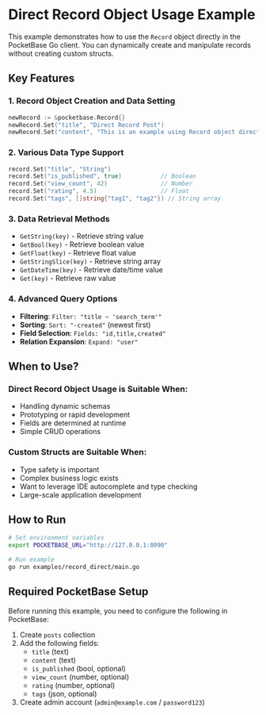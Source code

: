 # Direct Record Object Usage Example

This example demonstrates how to use the `Record` object directly in the PocketBase Go client. You can dynamically create and manipulate records without creating custom structs.

## Key Features

### 1. Record Object Creation and Data Setting
```go
newRecord := &pocketbase.Record{}
newRecord.Set("title", "Direct Record Post")
newRecord.Set("content", "This is an example using Record object directly!")
```

### 2. Various Data Type Support
```go
record.Set("title", "String")
record.Set("is_published", true)           // Boolean
record.Set("view_count", 42)               // Number
record.Set("rating", 4.5)                  // Float
record.Set("tags", []string{"tag1", "tag2"}) // String array
```

### 3. Data Retrieval Methods
- `GetString(key)` - Retrieve string value
- `GetBool(key)` - Retrieve boolean value  
- `GetFloat(key)` - Retrieve float value
- `GetStringSlice(key)` - Retrieve string array
- `GetDateTime(key)` - Retrieve date/time value
- `Get(key)` - Retrieve raw value

### 4. Advanced Query Options
- **Filtering**: `Filter: "title ~ 'search_term'"` 
- **Sorting**: `Sort: "-created"` (newest first)
- **Field Selection**: `Fields: "id,title,created"`
- **Relation Expansion**: `Expand: "user"`

## When to Use?

### Direct Record Object Usage is Suitable When:
- Handling dynamic schemas
- Prototyping or rapid development
- Fields are determined at runtime
- Simple CRUD operations

### Custom Structs are Suitable When:
- Type safety is important
- Complex business logic exists
- Want to leverage IDE autocomplete and type checking
- Large-scale application development

## How to Run

```bash
# Set environment variables
export POCKETBASE_URL="http://127.0.0.1:8090"

# Run example
go run examples/record_direct/main.go
```

## Required PocketBase Setup

Before running this example, you need to configure the following in PocketBase:

1. Create `posts` collection
2. Add the following fields:
   - `title` (text)
   - `content` (text)  
   - `is_published` (bool, optional)
   - `view_count` (number, optional)
   - `rating` (number, optional)
   - `tags` (json, optional)
3. Create admin account (`admin@example.com` / `password123`)